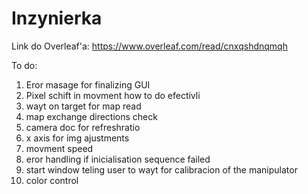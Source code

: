 # Inzynierka
Link do Overleaf'a:
https://www.overleaf.com/read/cnxqshdnqmqh

To do:
1. Eror masage for finalizing GUI
2. Pixel schift in movment how to do efectivli
3. wayt on target for map read
4. map exchange directions check
5. camera doc for refreshratio
6. x axis for img ajustments
7. movment speed
8. eror handling if inicialisation sequence failed
9. start window teling user to wayt for calibracion of the manipulator
10. color control
